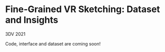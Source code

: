 # Fine-Grained VR Sketching: Dataset and Insights

3DV 2021

Code, interface and dataset are coming soon!
